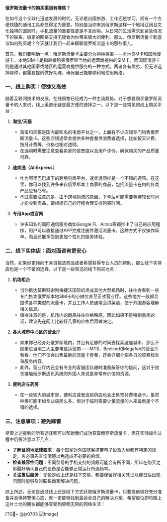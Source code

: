 **俄罗斯流量卡的购买渠道有哪些？**

在如今这个全球化迅速发展的时代，无论是出国旅游、工作还是学习，拥有一个方便快捷的通讯工具都显得尤为重要。特别是当你来到俄罗斯这样一个地域辽阔且文化独特的国家时，手机流量的重要性更是不言而喻。从日常的生活需求到紧急情况下的联系，稳定的网络支持无疑会为你带来极大的便利。那么，俄罗斯流量卡到底该如何购买呢？今天就让我们一起来聊聊俄罗斯流量卡的那些事儿。

首先，我们要明确一点：俄罗斯流量卡主要分为两种类型——本地SIM卡和国际漫游卡。本地SIM卡是指直接购买俄罗斯当地的运营商提供的SIM卡，而国际漫游卡则是通过其他国家或地区的运营商提供服务的一种方式。两者各有优劣，但无论选择哪种，都需要提前做好功课，确保自己能够顺利地使用网络。

### 一、线上购买：便捷又高效

随着互联网技术的发展，在线购物已经成为一种主流趋势。对于想要购买俄罗斯流量卡的人来说，线上渠道无疑是最方便的选择之一。以下是一些常见的线上购买平台：

1. **淘宝/天猫**
   - 淘宝和天猫是国内最知名的电商平台之一，上面有不少店铺专门销售俄罗斯流量卡。这些店铺通常会提供多种套餐供消费者选择，比如按天计费、按月计费等，价格也相对透明。
   - 在选购时需要注意查看卖家的信誉度以及用户评价，确保购买的产品质量可靠。
   
2. **速卖通（AliExpress）**
   - 作为阿里巴巴旗下的跨境电商平台，速卖通同样是一个不错的选项。在这里，你可以找到许多来自俄罗斯本土商家的商品，包括流量卡在内的各类产品应有尽有。
   - 不过需要注意的是，由于跨境物流的原因，下单后可能需要等待较长时间才能收到商品，请根据自己的行程合理安排购买时间。

3. **专用App或官网**
   - 许多知名的国际通信服务商如Google Fi、Airalo等都推出了自己的应用程序，用户可以直接通过APP完成注册并激活流量卡。这种方式不仅操作简单，而且还能享受到更加个性化的服务体验。

### 二、线下实体店：面对面咨询更安心

当然，如果你更倾向于亲自挑选商品或者希望获得专业人员的帮助，那么线下实体店也是一个不错的选择。以下是一些常见的线下购买地点：

1. **机场柜台**
   - 当你抵达莫斯科谢列梅捷沃国际机场或其他大型机场时，往往会看到一些专门售卖俄罗斯本地SIM卡的小摊位甚至正式营业厅。这些地方一般都会提供各种类型的流量卡，并且工作人员通常会讲英语，便于外国游客理解相关信息。
   - 值得注意的是，机场内的商品往往价格略高，因此如果不是特别急需的话，建议先在网上比较好几家的价格后再做决定。

2. **各大城市中心区的营业厅**
   - 如果你已经身处俄罗斯境内，并且有足够的时间去探索这座城市，那么不妨走进当地三大主要电信运营商——MTS、Beeline和Megafon的营业厅看看。他们不仅会出售最新的流量卡套餐，还会详细介绍各自的资费标准和服务内容。
   - 此外，营业厅内还会有专业的客服团队随时准备解答你的疑问，这对于初次接触俄罗斯通讯系统的外国人来说是非常有价值的资源。

3. **便利店与药房**
   - 在一些较大的城市里，便利店或者连锁药店也会出售预付费电话卡。虽然种类可能不如专业店那么多，但对于临时需要少量流量的人来说倒是个不错的选择。

### 三、注意事项：避免踩雷

尽管上述提到的所有途径都可以帮助我们成功获取俄罗斯流量卡，但在实际操作过程中仍需注意以下几点：

- **了解目的地法律要求**：每个国家对外国旅客携带电子设备入境都有特定的规定，务必事先查询清楚以免造成不必要的麻烦。
- **检查兼容性问题**：不同型号的手机支持的频段可能会有所不同，所以在购买之前最好确认自己的设备是否能够正常运行所选频率。
- **关注售后服务**：无论是线上还是线下交易，都要保留好相关凭证以便日后出现问题时能够及时联系商家解决问题。

综上所述，无论是通过线上还是线下方式获取俄罗斯流量卡，只要提前做好充分准备并且保持警惕心态，就一定能够找到最适合自己的解决方案。希望每位即将踏上这片土地的朋友都能够享受到顺畅无阻的网络生活！

[TG💪+ @jx0703 ![Image](https://github.com/user-attachments/assets/dbca1d08-cadb-493c-b0ec-ad6f7a83f270)]
